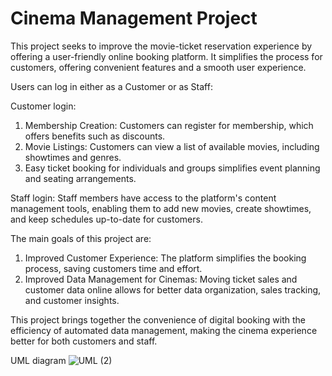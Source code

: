 # Cinema Management Project

This project seeks to improve the movie-ticket reservation experience by offering a user-friendly online booking platform. It simplifies the process for customers, offering convenient features and a smooth user experience.

Users can log in either as a Customer or as Staff:

Customer login:
1. Membership Creation: Customers can register for membership, which offers benefits such as discounts.
2. Movie Listings: Customers can view a list of available movies, including showtimes and genres.
3. Easy ticket booking for individuals and groups simplifies event planning and seating arrangements.

Staff login:
Staff members have access to the platform's content management tools, enabling them to add new movies, create showtimes, and keep schedules up-to-date for customers.

The main goals of this project are:
1. Improved Customer Experience: The platform simplifies the booking process, saving customers time and effort.
2. Improved Data Management for Cinemas: Moving ticket sales and customer data online allows for better data organization, sales tracking, and customer insights.

This project brings together the convenience of digital booking with the efficiency of automated data management, making the cinema experience better for both customers and staff.

UML diagram 
![UML (2)](https://github.com/user-attachments/assets/780dfa6a-53b5-4495-82af-f270cf43f957)


